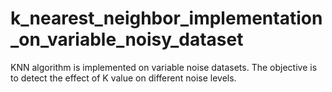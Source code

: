 # k_nearest_neighbor_implementation_on_variable_noisy_dataset
KNN algorithm is implemented on variable noise datasets. The objective is to detect the effect of K value on different noise levels.
